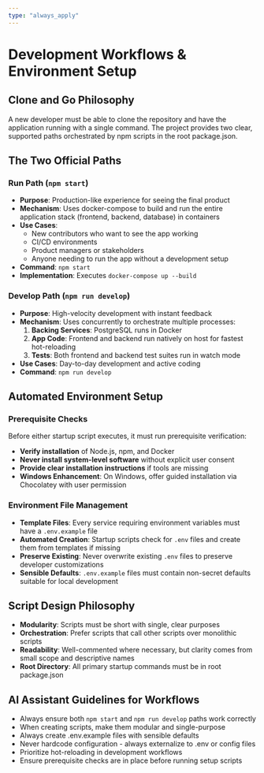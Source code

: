 ```yaml
---
type: "always_apply"
---
```


# Development Workflows & Environment Setup

## Clone and Go Philosophy
A new developer must be able to clone the repository and have the application running with a single command. The project provides two clear, supported paths orchestrated by npm scripts in the root package.json.

## The Two Official Paths

### Run Path (`npm start`)
- **Purpose**: Production-like experience for seeing the final product
- **Mechanism**: Uses docker-compose to build and run the entire application stack (frontend, backend, database) in containers
- **Use Cases**: 
  - New contributors who want to see the app working
  - CI/CD environments
  - Product managers or stakeholders
  - Anyone needing to run the app without a development setup
- **Command**: `npm start`
- **Implementation**: Executes `docker-compose up --build`

### Develop Path (`npm run develop`)
- **Purpose**: High-velocity development with instant feedback
- **Mechanism**: Uses concurrently to orchestrate multiple processes:
  1. **Backing Services**: PostgreSQL runs in Docker
  2. **App Code**: Frontend and backend run natively on host for fastest hot-reloading
  3. **Tests**: Both frontend and backend test suites run in watch mode
- **Use Cases**: Day-to-day development and active coding
- **Command**: `npm run develop`

## Automated Environment Setup

### Prerequisite Checks
Before either startup script executes, it must run prerequisite verification:
- **Verify installation** of Node.js, npm, and Docker
- **Never install system-level software** without explicit user consent
- **Provide clear installation instructions** if tools are missing
- **Windows Enhancement**: On Windows, offer guided installation via Chocolatey with user permission

### Environment File Management
- **Template Files**: Every service requiring environment variables must have a `.env.example` file
- **Automated Creation**: Startup scripts check for `.env` files and create them from templates if missing
- **Preserve Existing**: Never overwrite existing `.env` files to preserve developer customizations
- **Sensible Defaults**: `.env.example` files must contain non-secret defaults suitable for local development

## Script Design Philosophy
- **Modularity**: Scripts must be short with single, clear purposes
- **Orchestration**: Prefer scripts that call other scripts over monolithic scripts
- **Readability**: Well-commented where necessary, but clarity comes from small scope and descriptive names
- **Root Directory**: All primary startup commands must be in root package.json

## AI Assistant Guidelines for Workflows
- Always ensure both `npm start` and `npm run develop` paths work correctly
- When creating scripts, make them modular and single-purpose
- Always create .env.example files with sensible defaults
- Never hardcode configuration - always externalize to .env or config files
- Prioritize hot-reloading in development workflows
- Ensure prerequisite checks are in place before running setup scripts
